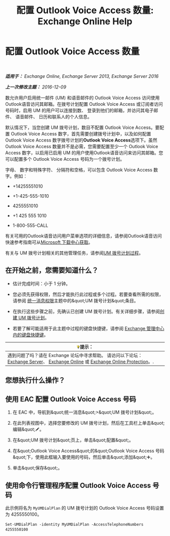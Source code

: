 ﻿---
title: '配置 Outlook Voice Access 数量: Exchange Online Help'
TOCTitle: 配置 Outlook Voice Access 数量
ms:assetid: 443c838e-f266-4893-b6b2-e5fc96579b55
ms:mtpsurl: https://technet.microsoft.com/zh-cn/library/Aa997680(v=EXCHG.150)
ms:contentKeyID: 50556559
ms.date: 05/23/2018
mtps_version: v=EXCHG.150
ms.translationtype: MT
---

# 配置 Outlook Voice Access 数量

 

_**适用于：** Exchange Online, Exchange Server 2013, Exchange Server 2016_

_**上一次修改主题：** 2016-12-09_

数允许用户启用统一邮件 (UM) 和语音邮件的 Outlook Voice Access 访问使用Outlook语音访问其邮箱。在拨号计划配置 Outlook Voice Access 或订阅者访问号码时，启用 UM 的用户可以连接到数、 登录到他们的邮箱，并访问其电子邮件、 语音邮件、 日历和联系人的个人信息。

默认情况下，当您创建 UM 拨号计划，数目不配置 Outlook Voice Access。要配置 Outlook Voice Access 数字，首先需要创建拨号计划中，以及如何配置 Outlook Voice Access 数字拨号计划的**Outlook Voice Access**选项下。虽然 Outlook Voice Access 数量并不是必需，您需要配置至少一个 Outlook Voice Access 数字，以启用已启用 UM 的用户使用Outlook语音访问来访问其邮箱。您可以配置多个 Outlook Voice Access 号码为一个拨号计划。

字母、 数字和特殊字符、 分隔符和空格，可以包含 Outlook Voice Access 数字。例如︰

  - \+14255551010

  - \+1-425-555-1010

  - 4255551010

  - \+1 425 555 1010

  - 1-800-555-CALL

有关可用的Outlook语音访问用户菜单选项的详细信息，请参阅Outlook语音访问快速参考指南可从[Microsoft 下载中心获取](https://go.microsoft.com/fwlink/p/?linkid=64645)。

有关与 UM 拨号计划相关的其他管理任务，请参阅[UM 拨号计划过程](um-dial-plan-procedures-exchange-2013-help.md)。

## 在开始之前，您需要知道什么？

  - 估计完成时间：小于 1 分钟。

  - 您必须先获得权限，然后才能执行此过程或多个过程。若要查看所需的权限，请参阅 [统一消息权限](unified-messaging-permissions-exchange-2013-help.md)主题中的\&quot;UM 拨号计划\&quot;条目。

  - 在执行这些步骤之前，先确认已创建 UM 拨号计划。有关详细步骤，请参阅[创建 UM 拨号计划](create-a-um-dial-plan-exchange-2013-help.md)。

  - 若要了解可能适用于此主题中过程的键盘快捷键，请参阅 [Exchange 管理中心内的键盘快捷键](keyboard-shortcuts-in-the-exchange-admin-center-exchange-online-protection-help.md)。

<table>
<thead>
<tr class="header">
<th><img src="images/Bb124558.tip(EXCHG.150).gif" title="提示" alt="提示" />提示：</th>
</tr>
</thead>
<tbody>
<tr class="odd">
<td>遇到问题了吗？请在 Exchange 论坛中寻求帮助。 请访问以下论坛：<a href="https://go.microsoft.com/fwlink/p/?linkid=60612">Exchange Server</a>、 <a href="https://go.microsoft.com/fwlink/p/?linkid=267542">Exchange Online</a> 或 <a href="https://go.microsoft.com/fwlink/p/?linkid=285351">Exchange Online Protection</a>。.</td>
</tr>
</tbody>
</table>


## 您想执行什么操作？

## 使用 EAC 配置 Outlook Voice Access 号码

1.  在 EAC 中，导航到\&quot;统一消息\&quot;\>\&quot;UM 拨号计划\&quot;。

2.  在此列表视图中，选择您要修改的 UM 拨号计划，然后在工具栏上单击\&quot;编辑\&quot;![编辑图标](images/Bb124582.6f53ccb2-1f13-4c02-bea0-30690e6ea71d(EXCHG.150).gif "编辑图标")。

3.  在\&quot;UM 拨号计划\&quot;页上，单击\&quot;配置\&quot;。

4.  在\&quot;Outlook Voice Access\&quot;的\&quot;Outlook Voice Access 号码\&quot;下，使用此框输入要使用的号码，然后单击\&quot;添加\&quot;![添加图标](images/JJ218640.c1e75329-d6d7-4073-a27d-498590bbb558(EXCHG.150).gif "添加图标")。

5.  单击\&quot;保存\&quot;。

## 使用命令行管理程序配置 Outlook Voice Access 号码

此示例将名为 `MyUMDialPlan` 的 UM 拨号计划的 Outlook Voice Access 号码设置为 4255550100。

    Set-UMDialPlan -identity MyUMDialPlan -AccessTelephoneNumbers 4255550100

